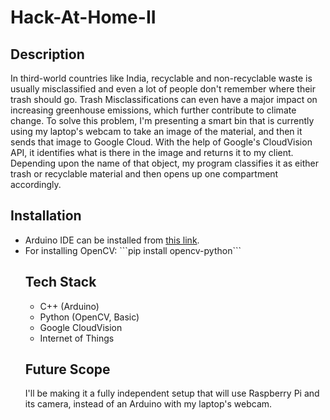 # Hack-At-Home-II

## Description

In third-world countries like India, recyclable and non-recyclable waste is usually misclassified and even a lot of people don't remember where their trash should go. Trash Misclassifications can even have a major impact on increasing greenhouse emissions, which further contribute to climate change. To solve this problem, I'm presenting a smart bin that is currently using my laptop's webcam to take an image of the material, and then it sends that image to Google Cloud. With the help of Google's CloudVision API, it identifies what is there in the image and returns it to my client. Depending upon the name of that object, my program classifies it as either trash or recyclable material and then opens up one compartment accordingly.

## Installation

<ul>
  <li>Arduino IDE can be installed from <a href = "https://www.arduino.cc/en/software">this link</a>.</li>
  <li>For installing OpenCV:
    ```pip install opencv-python```

## Tech Stack
<ul>
  <li>C++ (Arduino)</li>
  <li>Python (OpenCV, Basic)</li>
  <li>Google CloudVision</li>
  <li>Internet of Things</li>
</ul>

## Future Scope
I'll be making it a fully independent setup that will use Raspberry Pi and its camera, instead of an Arduino with my laptop's webcam.

